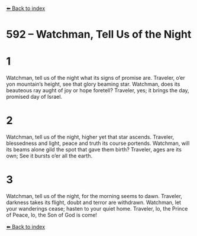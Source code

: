 [⬅️ Back to index](../README.md)

# 592 – Watchman, Tell Us of the Night


# 1
Watchman, tell us of the night what its signs of promise are.
Traveler, o’er yon mountain’s height, see that glory beaming star.
Watchman, does its beauteous ray aught of joy or hope foretell?
Traveler, yes; it brings the day, promised day of Israel.

# 2
Watchman, tell us of the night, higher yet that star ascends.
Traveler, blessedness and light, peace and truth its course portends.
Watchman, will its beams alone gild the spot that gave them birth?
Traveler, ages are its own; See it bursts o’er all the earth.

# 3
Watchman, tell us of the night, for the morning seems to dawn.
Traveler, darkness takes its flight, doubt and terror are withdrawn.
Watchman, let your wanderings cease; hasten to your quiet home.
Traveler, lo, the Prince of Peace, lo, the Son of God is come!

[⬅️ Back to index](../README.md)
